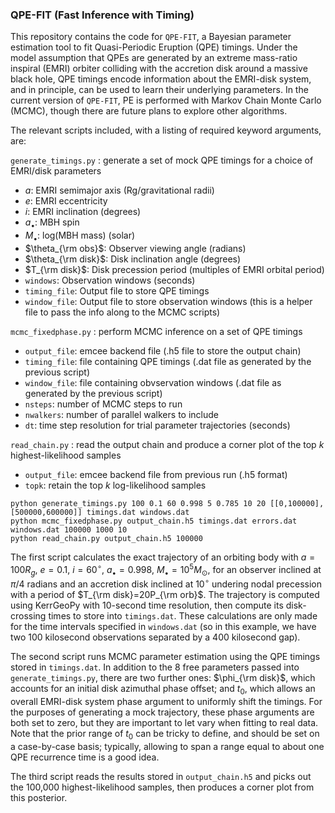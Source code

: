 ### QPE-FIT (Fast Inference with Timing)

This repository contains the code for `QPE-FIT`, a Bayesian parameter estimation tool to fit Quasi-Periodic Eruption (QPE) timings. Under the model assumption that QPEs are generated by an extreme mass-ratio inspiral (EMRI) orbiter colliding with the accretion disk around a massive black hole, QPE timings encode information about the EMRI-disk system, and in principle, can be used to learn their underlying parameters. In the current version of `QPE-FIT`, PE is performed with Markov Chain Monte Carlo (MCMC), though there are future plans to explore other algorithms.

The relevant scripts included, with a listing of required keyword arguments, are:

`generate_timings.py` : generate a set of mock QPE timings for a choice of EMRI/disk parameters
- $a$: EMRI semimajor axis (Rg/gravitational radii)
- $e$: EMRI eccentricity
- $i$: EMRI inclination (degrees)
- $a_\bullet$: MBH spin
- $M_\bullet$: log(MBH mass) (solar)
- $\theta_{\rm obs}$: Observer viewing angle (radians)
- $\theta_{\rm disk}$: Disk inclination angle (degrees)
- $T_{\rm disk}$: Disk precession period (multiples of EMRI orbital period)
- `windows`: Observation windows (seconds)
- `timing_file`: Output file to store QPE timings
- `window_file`: Output file to store observation windows (this is a helper file to pass the info along to the MCMC scripts)

`mcmc_fixedphase.py` : perform MCMC inference on a set of QPE timings
- `output_file`: emcee backend file (.h5 file to store the output chain)
- `timing_file`: file containing QPE timings (.dat file as generated by the previous script)
- `window_file`: file containing obvservation windows (.dat file as generated by the previous script)
- `nsteps`: number of MCMC steps to run
- `nwalkers`: number of parallel walkers to include
- `dt`: time step resolution for trial parameter trajectories (seconds)

`read_chain.py` : read the output chain and produce a corner plot of the top $k$ highest-likelihood samples
- `output_file`: emcee backend file from previous run (.h5 format)
- `topk`: retain the top $k$ log-likelihood samples

```
python generate_timings.py 100 0.1 60 0.998 5 0.785 10 20 [[0,100000],[500000,600000]] timings.dat windows.dat
python mcmc_fixedphase.py output_chain.h5 timings.dat errors.dat windows.dat 100000 1000 10
python read_chain.py output_chain.h5 100000
```

The first script calculates the exact trajectory of an orbiting body with $a=100R_g$, $e=0.1$, $i=60^\circ$, $a_\bullet=0.998$, $M_\bullet=10^5M_\odot$, for an observer inclined at $\pi/4$ radians and an accretion disk inclined at $10^\circ$ undering nodal precession with a period of $T_{\rm disk}=20P_{\rm orb}$. The trajectory is computed using KerrGeoPy with 10-second time resolution, then compute its disk-crossing times to store into `timings.dat`. These calculations are only made for the time intervals specified in `windows.dat` (so in this example, we have two 100 kilosecond observations separated by a 400 kilosecond gap).

The second script runs MCMC parameter estimation using the QPE timings stored in `timings.dat`. In addition to the 8 free parameters passed into `generate_timings.py`, there are two further ones: $\phi_{\rm disk}$, which accounts for an initial disk azimuthal phase offset; and $t_0$, which allows an overall EMRI-disk system phase argument to uniformly shift the timings. For the purposes of generating a mock trajectory, these phase arguments are both set to zero, but they are important to let vary when fitting to real data. Note that the prior range of $t_0$ can be tricky to define, and should be set on a case-by-case basis; typically, allowing to span a range equal to about one QPE recurrence time is a good idea.

The third script reads the results stored in `output_chain.h5` and picks out the 100,000 highest-likelihood samples, then produces a corner plot from this posterior.
